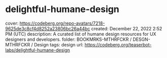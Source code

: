 # delightful-humane-design

cover: https://codeberg.org/repo-avatars/7218-9625de3c8cf4d8252a23806bc26a44bc
created: December 22, 2022 2:52 PM (UTC)
description: A curated list of humane design resources for UX designers and developers.
folder: BOOKMRKS-MTHRFCKR / DESGN-MTHRFCKR / Design
tags: design
url: https://codeberg.org/teaserbot-labs/delightful-humane-design